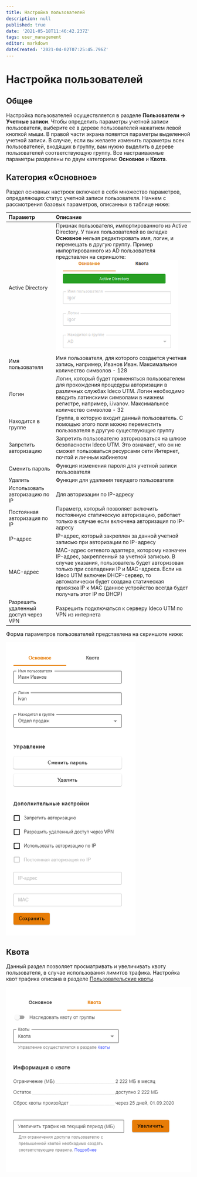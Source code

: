 ```yaml
---
title: Настройка пользователей
description: null
published: true
date: '2021-05-18T11:46:42.237Z'
tags: user_management
editor: markdown
dateCreated: '2021-04-02T07:25:45.796Z'
---
```


# Настройка пользователей

## Общее

Настройка пользователей осуществляется в разделе **Пользователи -&gt; Учетные записи**. Чтобы определить параметры учетной записи пользователя, выберите её в дереве пользователей нажатием левой кнопкой мыши. В правой части экрана появятся параметры выделенной учетной записи. В случае, если вы желаете изменить параметры всех пользователей, входящих в группу, вам нужно выделить в дереве пользователей соответствующую группу. Все настраиваемые параметры разделены по двум категориям: **Основное** и **Квота**.

## Категория «Основное»

Раздел основных настроек включает в себя множество параметров, определяющих статус учетной записи пользователя. Начнем с рассмотрения базовых параметров, описанных в таблице ниже:

| Параметр | Описание |
| :--- | :--- |
| Active Directory | Признак пользователя, импортированного из Active Directory. У таких пользователей во вкладке **Основное** нельзя редактировать имя, логин, и перемещать в другую группу. Пример импортированного из AD пользователя представлен на скриншоте: ![adbased.png](../.gitbook/assets/adbased.png) |
| Имя пользователя | Имя пользователя, для которого создается учетная запись, например, Иванов Иван. Максимальное количество символов - 128 |
| Логин | Логин, который будет применяться пользователем для прохождения процедуры авторизации в различных службах Ideco UTM. Логин необходимо вводить латинскими символами  в нижнем регистре, например, i.ivanov. Максимальное количество символов - 32 |
| Находится в группе | Группа, в которую входит данный пользователь. С помощью этого поля можно переместить пользователя в другую существующую группу |
| Запретить авторизацию | Запретить пользователю авторизоваться на шлюзе безопасности Ideco UTM. Это означает, что он не сможет пользоваться ресурсами сети Интернет, почтой и личным кабинетом |
| Сменить пароль | Функция изменения пароля для учетной записи пользователя |
| Удалить | Функция для удаления текущего пользователя |
| Использовать авторизацию по IP | Для авторизации по IP-адресу |
| Постоянная авторизация по IP | Параметр, который позволяет включить постоянную статическую авторизацию, работает только в случае если включена авторизация по IP-адресу |
| IP-адрес | IP-адрес, который закреплен за данной учетной записью при авторизации по IP-адресу |
| MAC-адрес | MAC-адрес сетевого адаптера, которому назначен IP-адрес, закрепленный за учетной записью. В случае указания, пользователь будет авторизован только при совпадении IP и MAC-адреса. Если на Ideco UTM включен DHCP-сервер, то автоматически будет создана статическая привязка IP к MAC \(данное устройство всегда будет получать этот IP по DHCP\) |
| Разрешить удаленный доступ через VPN | Разрешить подключаться к серверу Ideco UTM по VPN из интернета |

Форма параметров пользователей представлена на скриншоте ниже:

![](../.gitbook/assets/userform.png)

## Квота

Данный раздел позволяет просматривать и увеличивать квоту пользователя, в случае использования лимитов трафика. Настройка квот трафика описана в разделе [Пользовательские квоты](../pravila-dostupa/polzovatelskie-kvoty.md#nastroika-polzovatelya-i-gruppy).

![](../.gitbook/assets/quota.png)

